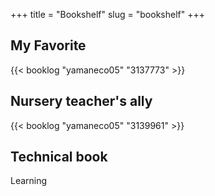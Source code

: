 +++
title = "Bookshelf"
slug = "bookshelf"
+++

## My Favorite
{{< booklog "yamaneco05" "3137773" >}}

## Nursery teacher's ally
{{< booklog "yamaneco05" "3139961" >}}

## Technical book  
Learning
